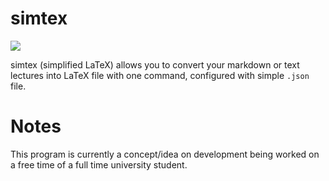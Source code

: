 # simtex

![](https://api.codiga.io/project/34276/score/svg)

simtex (simplified LaTeX) allows you to convert your markdown or text lectures into LaTeX file with one command, configured with simple `.json` file.

# Notes

This program is currently a concept/idea on development being worked on a free time of a full time university student.
